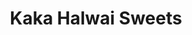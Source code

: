 ---
title: "Kaka Halwai Sweets"
url: /bibvewadi-pune-maharashtra-india/kaka-halwai-sweets/
shop: pastry
---